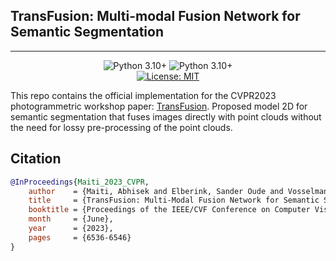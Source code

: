 ## TransFusion: Multi-modal Fusion Network for Semantic Segmentation

---
<div align="center">

<a>![Python 3.10+](https://img.shields.io/badge/python-3670A0?style=for-the-badge&logo=python&logoColor=ffdd54)</a>
<a>![Python 3.10+](https://img.shields.io/badge/PyTorch-%23EE4C2C.svg?style=for-the-badge&logo=PyTorch&logoColor=white)</a><br/>
[![License: MIT](https://img.shields.io/badge/License-MIT-yellow.svg)](https://opensource.org/licenses/MIT)
</div>

This repo contains the official implementation for the CVPR2023 photogrammetric workshop paper: [TransFusion](https://openaccess.thecvf.com/content/CVPR2023W/PCV/html/Maiti_TransFusion_Multi-Modal_Fusion_Network_for_Semantic_Segmentation_CVPRW_2023_paper.html). Proposed model 2D for semantic segmentation that fuses images directly with point clouds without the need for lossy pre-processing of the point clouds.

## Citation

```bibtex
@InProceedings{Maiti_2023_CVPR,
    author    = {Maiti, Abhisek and Elberink, Sander Oude and Vosselman, George},
    title     = {TransFusion: Multi-Modal Fusion Network for Semantic Segmentation},
    booktitle = {Proceedings of the IEEE/CVF Conference on Computer Vision and Pattern Recognition (CVPR) Workshops},
    month     = {June},
    year      = {2023},
    pages     = {6536-6546}
}
```